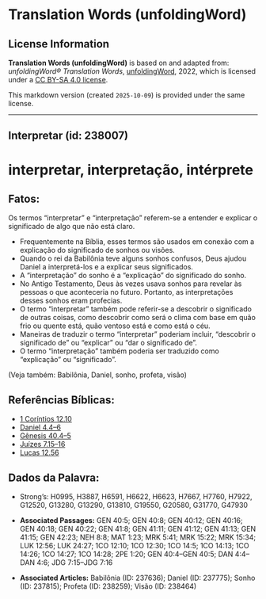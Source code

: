 # Translation Words (unfoldingWord)

## License Information

**Translation Words (unfoldingWord)** is based on and adapted from: _unfoldingWord® Translation Words_, [unfoldingWord](https://unfoldingword.org/utw), 2022, which is licensed under a [CC BY-SA 4.0 license](https://creativecommons.org/licenses/by-sa/4.0/legalcode.en).

This markdown version (created `2025-10-09`) is provided under the same license.



--------------------------------

## Interpretar (id: 238007)

interpretar, interpretação, intérprete
======================================

Fatos:
------

Os termos “interpretar” e “interpretação” referem\-se a entender e explicar o significado de algo que não está claro.

* Frequentemente na Bíblia, esses termos são usados em conexão com a explicação do significado de sonhos ou visões.
* Quando o rei da Babilônia teve alguns sonhos confusos, Deus ajudou Daniel a interpretá\-los e a explicar seus significados.
* A “interpretação” do sonho é a “explicação” do significado do sonho.
* No Antigo Testamento, Deus às vezes usava sonhos para revelar às pessoas o que aconteceria no futuro. Portanto, as interpretações desses sonhos eram profecias.
* O termo “interpretar” também pode referir\-se a descobrir o significado de outras coisas, como descobrir como será o clima com base em quão frio ou quente está, quão ventoso está e como está o céu.
* Maneiras de traduzir o termo “interpretar” poderiam incluir, “descobrir o significado de” ou “explicar” ou “dar o significado de”.
* O termo “interpretação” também poderia ser traduzido como “explicação” ou “significado”.

(Veja também: Babilônia, Daniel, sonho, profeta, visão)

Referências Bíblicas:
---------------------

* [1 Coríntios 12\.10](https://ref.ly/1Cor12:10)
* [Daniel 4\.4–6](https://ref.ly/Dan4:4-Dan4:6)
* [Gênesis 40\.4–5](https://ref.ly/Gen40:4-Gen40:5)
* [Juízes 7\.15–16](https://ref.ly/Judg7:15-Judg7:16)
* [Lucas 12\.56](https://ref.ly/Luke12:56)

Dados da Palavra:
-----------------

* Strong’s: H0995, H3887, H6591, H6622, H6623, H7667, H7760, H7922, G12520, G13280, G13290, G13810, G19550, G20580, G31770, G47930

* **Associated Passages:** GEN 40:5; GEN 40:8; GEN 40:12; GEN 40:16; GEN 40:18; GEN 40:22; GEN 41:8; GEN 41:11; GEN 41:12; GEN 41:13; GEN 41:15; GEN 42:23; NEH 8:8; MAT 1:23; MRK 5:41; MRK 15:22; MRK 15:34; LUK 12:56; LUK 24:27; 1CO 12:10; 1CO 12:30; 1CO 14:5; 1CO 14:13; 1CO 14:26; 1CO 14:27; 1CO 14:28; 2PE 1:20; GEN 40:4–GEN 40:5; DAN 4:4–DAN 4:6; JDG 7:15–JDG 7:16
* **Associated Articles:** Babilônia (ID: 237636); Daniel (ID: 237775); Sonho (ID: 237815); Profeta (ID: 238259); Visão (ID: 238464)

